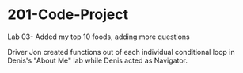 # 201-Code-Project

Lab 03- Added my top 10 foods, adding more questions

Driver Jon created functions out of each individual conditional loop in Denis's "About Me" lab while Denis acted as Navigator.
